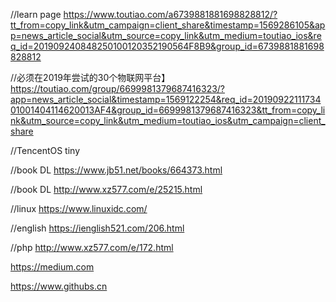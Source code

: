 //learn page
https://www.toutiao.com/a6739881881698828812/?tt_from=copy_link&utm_campaign=client_share&timestamp=1569286105&app=news_article_social&utm_source=copy_link&utm_medium=toutiao_ios&req_id=201909240848250100120352190564F8B9&group_id=6739881881698828812


//必须在2019年尝试的30个物联网平台】https://toutiao.com/group/6699981379687416323/?app=news_article_social&timestamp=1569122254&req_id=2019092211173401001404114620013AF4&group_id=6699981379687416323&tt_from=copy_link&utm_source=copy_link&utm_medium=toutiao_ios&utm_campaign=client_share

//TencentOS tiny 


//book DL
https://www.jb51.net/books/664373.html

//book DL
http://www.xz577.com/e/25215.html

//linux
https://www.linuxidc.com/

//english
https://ienglish521.com/206.html

//php
http://www.xz577.com/e/172.html

https://medium.com


https://www.githubs.cn


